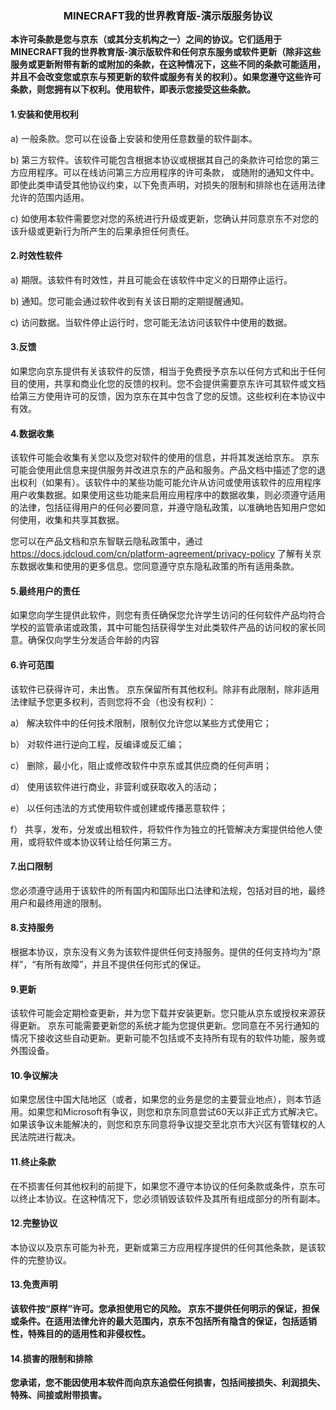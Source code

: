 ### <div align=center>MINECRAFT我的世界教育版-演示版服务协议</div> 

**本许可条款是您与京东（或其分支机构之一）之间的协议。它们适用于MINECRAFT我的世界教育版-演示版软件和任何京东服务或软件更新（除非这些服务或更新附带有新的或附加的条款，在这种情况下，这些不同的条款可能适用，并且不会改变您或京东与预更新的软件或服务有关的权利）。如果您遵守这些许可条款，则您拥有以下权利。使用软件，即表示您接受这些条款。**

#### **1.安装和使用权利**

a) 一般条款。您可以在设备上安装和使用任意数量的软件副本。

b) 第三方软件。该软件可能包含根据本协议或根据其自己的条款许可给您的第三方应用程序。可以在线访问第三方应用程序的许可条款， 或随附的通知文件中。即使此类申请受其他协议约束，以下免责声明，对损失的限制和排除也在适用法律允许的范围内适用。

c) 如使用本软件需要您对您的系统进行升级或更新，您确认并同意京东不对您的该升级或更新行为所产生的后果承担任何责任。

#### **2.时效性软件**

a) 期限。该软件有时效性，并且可能会在该软件中定义的日期停止运行。

b) 通知。您可能会通过软件收到有关该日期的定期提醒通知。

c) 访问数据。当软件停止运行时，您可能无法访问该软件中使用的数据。

#### **3.反馈**

如果您向京东提供有关该软件的反馈，相当于免费授予京东以任何方式和出于任何目的使用，共享和商业化您的反馈的权利。您不会提供需要京东许可其软件或文档给第三方使用许可的反馈，因为京东在其中包含了您的反馈。这些权利在本协议中有效。

#### **4.数据收集**

该软件可能会收集有关您以及您对软件的使用的信息，并将其发送给京东。 京东可能会使用此信息来提供服务并改进京东的产品和服务。产品文档中描述了您的退出权利（如果有）。该软件中的某些功能可能允许从访问或使用该软件的应用程序用户收集数据。如果使用这些功能来启用应用程序中的数据收集，则必须遵守适用的法律，包括征得用户的任何必要同意，并遵守隐私政策，以准确地告知用户您如何使用，收集和共享其数据。

您可以在产品文档和京东智联云隐私政策中，通过 https://docs.jdcloud.com/cn/platform-agreement/privacy-policy 了解有关京东数据收集和使用的更多信息。您同意遵守京东隐私政策的所有适用条款。

#### **5.最终用户的责任**

如果您向学生提供此软件，则您有责任确保您允许学生访问的任何软件产品均符合学校的监管承诺或政策，其中可能包括获得学生对此类软件产品的访问权的家长同意。确保仅向学生分发适合年龄的内容

#### **6.许可范围**

该软件已获得许可，未出售。 京东保留所有其他权利。除非有此限制，除非适用法律赋予您更多权利，否则您将不会（也没有权利）：

a） 解决软件中的任何技术限制，限制仅允许您以某些方式使用它；

b） 对软件进行逆向工程，反编译或反汇编；

c） 删除，最小化，阻止或修改软件中京东或其供应商的任何声明；

d） 使用该软件进行商业，非营利或获取收入的活动；

e） 以任何违法的方式使用软件或创建或传播恶意软件； 

f） 共享，发布，分发或出租软件，将软件作为独立的托管解决方案提供给他人使用，或将软件或本协议转让给任何第三方。

#### **7.出口限制**

您必须遵守适用于该软件的所有国内和国际出口法律和法规，包括对目的地，最终用户和最终用途的限制。

#### **8.支持服务**

根据本协议，京东没有义务为该软件提供任何支持服务。提供的任何支持均为“原样”，“有所有故障”，并且不提供任何形式的保证。

 

#### **9.更新**

该软件可能会定期检查更新，并为您下载并安装更新。您只能从京东或授权来源获得更新。 京东可能需要更新您的系统才能为您提供更新。您同意在不另行通知的情况下接收这些自动更新。更新可能不包括或不支持所有现有的软件功能，服务或外围设备。

#### **10.争议解决**

如果您居住中国大陆地区（或者，如果您的业务是您的主要营业地点），则本节适用。如果您和Microsoft有争议，则您和京东同意尝试60天以非正式方式解决它。如果该争议未能解决的，则您和京东同意将争议提交至北京市大兴区有管辖权的人民法院进行裁决。

#### **11.终止条款**

在不损害任何其他权利的前提下，如果您不遵守本协议的任何条款或条件，京东可以终止本协议。在这种情况下，您必须销毁该软件及其所有组成部分的所有副本。

#### **12.完整协议**

本协议以及京东可能为补充，更新或第三方应用程序提供的任何其他条款，是该软件的完整协议。

#### **13.免责声明**

**该软件按“原样”许可。您承担使用它的风险。 京东不提供任何明示的保证，担保或条件。在适用法律允许的最大范围内，京东不包括所有隐含的保证，包括适销性，特殊目的的适用性和非侵权性。**

#### **14.损害的限制和排除**

**您承诺，您不能因使用本软件而向京东追偿任何损害，包括间接损失、利润损失、特殊、间接或附带损害。**
 
